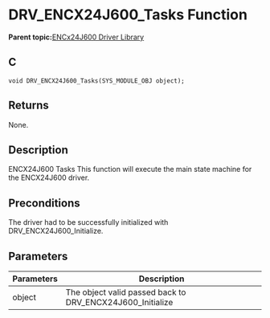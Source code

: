 # DRV\_ENCX24J600\_Tasks Function

**Parent topic:**[ENCx24J600 Driver Library](GUID-F35BADF5-5469-4970-B3C5-52AB1E2287AB.md)

## C

```
void DRV_ENCX24J600_Tasks(SYS_MODULE_OBJ object); 
```

## Returns

None.

## Description

ENCX24J600 Tasks This function will execute the main state machine for the ENCX24J600 driver.

## Preconditions

The driver had to be successfully initialized with DRV\_ENCX24J600\_Initialize.

## Parameters

|Parameters|Description|
|----------|-----------|
|object|The object valid passed back to DRV\_ENCX24J600\_Initialize|

